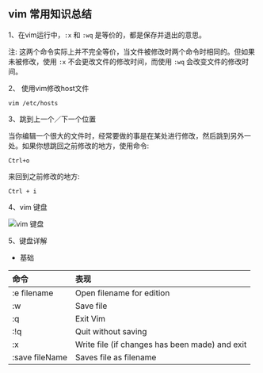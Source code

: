 ## vim 常用知识总结

1、在vim运行中，`:x` 和 `:wq` 是等价的，都是保存并退出的意思。

注: 这两个命令实际上并不完全等价，当文件被修改时两个命令时相同的。但如果未被修改，使用 `:x` 不会更改文件的修改时间，而使用 `:wq` 会改变文件的修改时间。

2、 使用vim修改host文件

    vim /etc/hosts

3、跳到上一个／下一个位置

当你编辑一个很大的文件时，经常要做的事是在某处进行修改，然后跳到另外一处。如果你想跳回之前修改的地方，使用命令:

	Ctrl+o

来回到之前修改的地方:

	Ctrl + i

4、vim 键盘

![vim 键盘](http://static.oschina.net/uploads/img/201508/19105004_eXTo.jpg)

5、键盘详解

* 基础

 命令                   | 表现                                  
 :---------------------| :-----------------------------------
 :e filename	         |Open filename for edition             
 :w	                   |Save file                             
 :q	                   |Exit Vim						            
 :!q			             |Quit without saving                   
 :x	                   |Write file (if changes has been made) and exit
 :save fileName        |Saves file as filename                  
